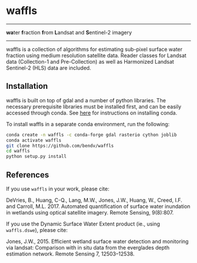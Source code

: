 # waffls
---------

**wa**ter **f**raction **f**rom **L**andsat and **S**entinel-2 imagery

----------------------------------------------------------------------------------------

waffls is a collection of algorithms for estimating sub-pixel surface water fraction using medium resolution satellite data. Reader classes for Landsat data (Collection-1 and Pre-Collection) as well as Harmonized Landsat Sentinel-2 (HLS) data are included.

## Installation

waffls is built on top of gdal and a number of python libraries. The necessary prerequisite libraries must be installed first, and can be easily accessed through conda. See [here](https://conda.io/docs/user-guide/install/index.html) for instructions on installing conda. 

To install waffls in a separate conda environment, run the following:

```bash
conda create -n waffls -c conda-forge gdal rasterio cython joblib
conda activate waffls
git clone https://github.com/bendv/waffls
cd waffls
python setup.py install
```

## References

If you use ```waffls``` in your work, please cite:

DeVries, B., Huang, C-Q., Lang, M.W., Jones, J.W., Huang, W., Creed, I.F. and Carroll, M.L. 2017. Automated quantification of surface water inundation in wetlands using optical satellite imagery. Remote Sensing, 9(8):807.

If you use the Dynamic Surface Water Extent product (ie., using ```waffls.dswe```), please cite:

Jones, J.W., 2015. Efficient wetland surface water detection and monitoring via landsat: Comparison with in situ data from the everglades depth estimation network. Remote Sensing 7, 12503–12538.

